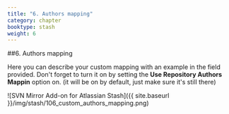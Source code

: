 ```yaml
---
title: "6. Authors mapping"
category: chapter
booktype: stash
weight: 6
---
```

##6. Authors mapping

Here you can describe your custom mapping with an example in the field provided.
Don't forget to turn it on by setting the **Use Repository Authors Mappin** option on.
(it will be on by default, just make sure it's still there)

![SVN Mirror Add-on for Atlassian Stash]({{ site.baseurl }}/img/stash/106_custom_authors_mapping.png)

[](#up)